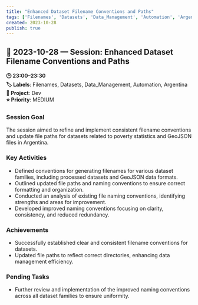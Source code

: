 ```yaml
---
title: "Enhanced Dataset Filename Conventions and Paths"
tags: ['Filenames', 'Datasets', 'Data_Management', 'Automation', 'Argentina']
created: 2023-10-28
publish: true
---
```


## 📅 2023-10-28 — Session: Enhanced Dataset Filename Conventions and Paths

**🕒 23:00–23:30**  
**🏷️ Labels**: Filenames, Datasets, Data_Management, Automation, Argentina  
**📂 Project**: Dev  
**⭐ Priority**: MEDIUM  


### Session Goal
The session aimed to refine and implement consistent filename conventions and update file paths for datasets related to poverty statistics and GeoJSON files in Argentina.

### Key Activities
- Defined conventions for generating filenames for various dataset families, including processed datasets and GeoJSON data formats.
- Outlined updated file paths and naming conventions to ensure correct formatting and organization.
- Conducted an analysis of existing file naming conventions, identifying strengths and areas for improvement.
- Developed improved naming conventions focusing on clarity, consistency, and reduced redundancy.

### Achievements
- Successfully established clear and consistent filename conventions for datasets.
- Updated file paths to reflect correct directories, enhancing data management efficiency.

### Pending Tasks
- Further review and implementation of the improved naming conventions across all dataset families to ensure uniformity.
